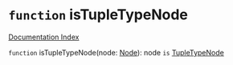 # `function` isTupleTypeNode

[Documentation Index](../README.md)

`function` isTupleTypeNode(node: [Node](../interface.Node/README.md)): node `is` [TupleTypeNode](../interface.TupleTypeNode/README.md)
